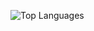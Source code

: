 ![Top Languages](https://github-readme-stats.vercel.app/api/top-langs/?username=cubk1&layout=compact&theme=radical)
